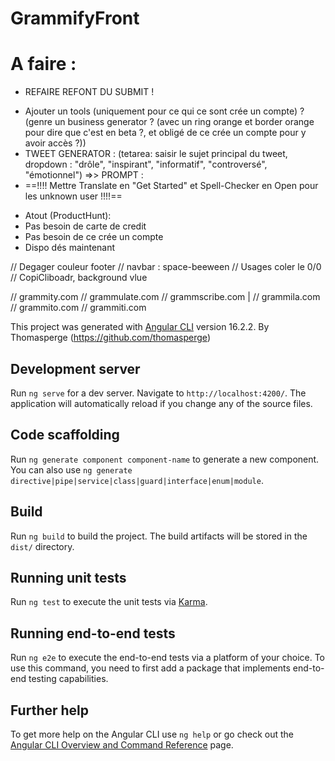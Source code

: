 # GrammifyFront

# A faire :

- REFAIRE REFONT DU SUBMIT !

<!-- A faire ! -->

- Ajouter un tools (uniquement pour ce qui ce sont crée un compte) ? (genre un business generator ? (avec un ring orange et border orange pour dire que c'est en beta ?, et obligé de ce crée un compte pour y avoir accès ?))
- TWEET GENERATOR : (tetarea: saisir le sujet principal du tweet, dropdown : "drôle", "inspirant", "informatif", "controversé", "émotionnel") =>> PROMPT :
- ==!!!! Mettre Translate en "Get Started" et Spell-Checker en Open pour les unknown user !!!!==

<!-- ProductHunt -->

- Atout (ProductHunt):
- Pas besoin de carte de credit
- Pas besoin de ce crée un compte
- Dispo dés maintenant

<!-- Domain -->
// Degager couleur footer
// navbar : space-beeween
// Usages coler le 0/0
// CopiCliboadr, background vlue


// grammity.com
// grammulate.com
// grammscribe.com |
// grammila.com
// grammito.com
// grammiti.com

This project was generated with [Angular CLI](https://github.com/angular/angular-cli) version 16.2.2.
By Thomasperge (https://github.com/thomasperge)

## Development server

Run `ng serve` for a dev server. Navigate to `http://localhost:4200/`. The application will automatically reload if you change any of the source files.

## Code scaffolding

Run `ng generate component component-name` to generate a new component. You can also use `ng generate directive|pipe|service|class|guard|interface|enum|module`.

## Build

Run `ng build` to build the project. The build artifacts will be stored in the `dist/` directory.

## Running unit tests

Run `ng test` to execute the unit tests via [Karma](https://karma-runner.github.io).

## Running end-to-end tests

Run `ng e2e` to execute the end-to-end tests via a platform of your choice. To use this command, you need to first add a package that implements end-to-end testing capabilities.

## Further help

To get more help on the Angular CLI use `ng help` or go check out the [Angular CLI Overview and Command Reference](https://angular.io/cli) page.
